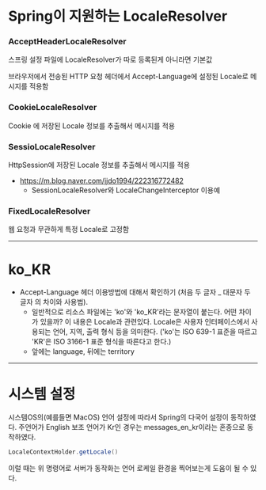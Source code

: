 



# Spring이 지원하는 LocaleResolver

### AcceptHeaderLocaleResolver
스프링 설정 파일에 LocaleResolver가 따로 등록된게 아니라면 기본값

브라우저에서 전송된 HTTP 요청 헤더에서 Accept-Language에 설정된 Locale로 메시지를 적용함

### CookieLocaleResolver
Cookie 에 저장된 Locale 정보를 추출해서 메시지를 적용

### SessioLocaleResolver
HttpSession에 저장된 Locale 정보를 추출해서 메시지를 적용

* https://m.blog.naver.com/jjdo1994/222316772482
  + SessionLocaleResolver와 LocaleChangeInterceptor 이용예

### FixedLocaleResolver
웹 요청과 무관하게 특정 Locale로 고정함

---
# ko_KR

* Accept-Language 헤더 이용방법에 대해서 확인하기 (처음 두 글자 _ 대문자 두 글자 의 차이와 사용법).
  + 일반적으로 리소스 파일에는 'ko'와 'ko_KR'라는 문자열이 붙는다. 어떤 차이가 있을까? 이 내용은 Locale과 관련있다. Locale은 사용자 인터페이스에서 사용되는 언어, 지역, 출력 형식 등을 의미한다. ('ko'는 ISO 639-1 표준을 따르고 'KR'은 ISO 3166-1 표준 형식을 따른다고 한다.)
  + 앞에는 language, 뒤에는 territory


---
# 시스템 설정

시스템OS의(예를들면 MacOS) 언어 설정에 따라서 Spring의 다국어 설정이 동작하였다. 주언어가 English 보조 언어가 Kr인 경우는 messages_en_kr이라는 혼종으로 동작하였다.



```java
LocaleContextHolder.getLocale()
```
이럴 때는 위 명령어로 서버가 동작화는 언어 로케일 환경을 찍어보는게 도움이 될 수 있다.
